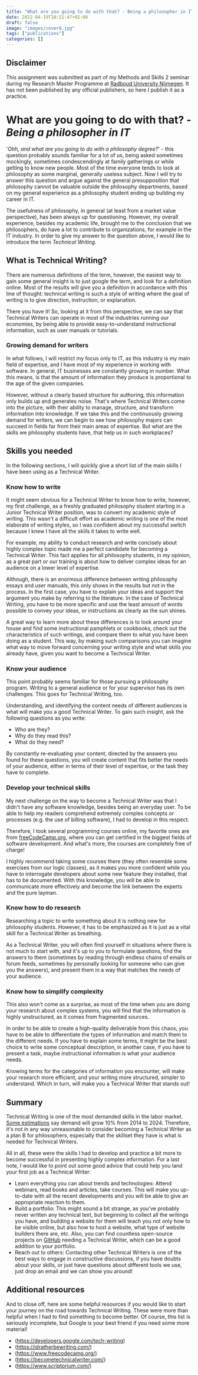 ```yaml
---
title: "What are you going to do with that? - Being a philosopher in IT"
date: 2022-04-19T10:51:47+02:00
draft: false
image: "images/cover6.jpg"
tags: ["publications"]
categories: []
---
```


## Disclaimer

This assignment was submitted as part of my Methods and Skills 2 seminar during my Research Master Programme at [Radboud University Nijmegen](https://www.ru.nl/). It has not been published by any official publishers, so here I publish it as a practice.

# What are you going to do with that? - _Being a philosopher in IT_

'_Ohh, and what are you going to do with a philosophy degree?_' - this question probably sounds familiar for a lot of us, being asked sometimes mockingly, sometimes condescendingly at family gatherings or while getting to know new people. Most of the time everyone tends to look at philosophy as some marginal, generally useless subject. Now I will try to answer this question and argue against the general presupposition that philosophy cannot be valuable outside the philosophy departments, based on my general experience as a philosophy student ending up building my career in IT.

The usefulness of philosophy, in general (at least from a market value perspective), has been always up for questioning. However, my overall experience, besides my academic life, brought me to the conclusion that we philosophers, do have a lot to contribute to organizations, for example in the IT industry. In order to give my answer to the question above, I would like to introduce the term _Technical Writing_.

## What is Technical Writing?

There are numerous definitions of the term, however, the easiest way to gain some general insight is to just google the term, and look for a definition online. Most of the results will give you a definition in accordance with this line of thought: technical writing is such a style of writing where the goal of writing is to give direction, instruction, or explanation.

There you have it! So, looking at it from this perspective, we can say that Technical Writers can operate in most of the industries running our economies, by being able to provide easy-to-understand instructional information, such as user manuals or tutorials.

### __Growing demand for writers__

In what follows, I will restrict my focus only to IT, as this industry is my main field of expertise, and I have most of my experience in working with software. In general, IT businesses are constantly growing in number. What this means, is that the amount of information they produce is proportional to the age of the given companies.

However, without a clearly based structure for authoring, this information only builds up and generates noise. That's where Technical Writers come into the picture, with their ability to manage, structure, and transform information into knowledge. If we take this and the continuously growing demand for writers, we can begin to see how philosophy majors can succeed in fields far from their main areas of expertise. But what are the skills we philosophy students have, that help us in such workplaces?

## Skills you needed

In the following sections, I will quickly give a short list of the main skills I have been using as a Technical Writer.

### __Know how to write__

It might seem obvious for a Technical Writer to know how to write, however, my first challenge, as a freshly graduated philosophy student starting in a Junior Technical Writer position, was to convert my academic style of writing. This wasn't a difficult effort as academic writing is one of the most elaborate of writing styles, so I was confident about my successful switch because I knew I have all the skills it takes to write well.

For example, my ability to conduct research and write concisely about highly complex topic made me a perfect candidate for becoming a Technical Writer. This fact applies for all philosophy students, in my opinion, as a great part or our training is about how to deliver complex ideas for an audience on a lower level of expertise.

Although, there is an enormous difference between writing philosophy essays and user manuals, this only shows in the results but not in the process. In the first case, you have to explain your ideas and support the argument you make by referring to the literature. In the case of Technical Writing, you have to be more specific and use the least amount of words possible to convey your ideas, or instructions as clearly as the sun shines.

A great way to learn more about these differences is to look around your house and find some instructional pamphlets or cookbooks, check out the characteristics of such writings, and compare them to what you have been doing as a student. This way, by making such comparisons you can imagine what way to move forward concerning your writing style and what skills you already have, given you want to become a Technical Writer.

### __Know your audience__

This point probably seems familiar for those pursuing a philosophy program. Writing to a general audience or for your supervisor has its own challenges. This goes for Technical Writing, too.

Understanding, and identifying the content needs of different audiences is what will make you a good Technical Writer. To gain such insight, ask the following questions as you write:

- Who are they?
- Why do they read this?
- What do they need?

By constantly re-evaluating your content, directed by the answers you found for these questions, you will create content that fits better the needs of your audience, either in terms of their level of expertise, or the task they have to complete.

### __Develop your technical skills__

My next challenge on the way to become a Technical Writer was that I didn't have any software knowledge, besides being an everyday user. To be able to help my readers comprehend extremely complex concepts or processes (e.g. the use of billing software), I had to develop in this respect.

Therefore, I took several programming courses online, my favorite ones are from [freeCodeCamp.org](https://www.freecodecamp.org), where you can get certified in the biggest fields of software development. And what's more, the courses are completely free of charge!

I highly recommend taking some courses there (they often resemble some exercises from our logic classes), as it makes you more confident while you have to interrogate developers about some new feature they installed, that has to be documented. With this knowledge, you will be able to communicate more effectively and become the link between the experts and the pure layman.

### __Know how to do research__

Researching a topic to write something about it is nothing new for philosophy students. However, it has to be emphasized as it is just as a vital skill for a Technical Writer as breathing.

As a Technical Writer, you will often find yourself in situations where there is not much to start with, and it's up to you to formulate questions, find the answers to them (sometimes by reading through endless chains of emails or forum feeds, sometimes by personally looking for someone who can give you the answers), and present them in a way that matches the needs of your audience.

### __Know how to simplify complexity__

This also won't come as a surprise, as most of the time when you are doing your research about complex systems, you will find that the information is highly unstructured, as it comes from fragmented sources.

In order to be able to create a high-quality deliverable from this chaos, you have to be able to differentiate the types of information and match them to the different needs. If you have to explain some terms, it might be the best choice to write some conceptual description, in another case, if you have to present a task, maybe instructional information is what your audience needs.

Knowing terms for the categories of information you encounter, will make your research more efficient, and your writing more structured, simpler to understand. Which in turn, will make you a Technical Writer that stands out!

## Summary

Technical Writing is one of the most demanded skills in the labor market. [Some estimations](https://www.bls.gov/ooh/media-and-communication/technical-writers.htm) say demand will grow 10% from 2014 to 2024. Therefore, it's not in any way unreasonable to consider becoming a Technical Writer as a plan B for philosophers, especially that the skillset they have is what is needed for Technical Writers.

All in all, these were the skills I had to develop and practice a bit more to become successful in presenting highly complex information. For a last note, I would like to point out some good advice that could help you land your first job as a Technical Writer:

- Learn everything you can about trends and technologies: Attend webinars, read books and articles, take courses. This will make you up-to-date with all the recent developments and you will be able to give an appropriate reaction to them.
- Build a portfolio: This might sound a bit strange, as you've probably never written any technical text, but beginning to collect all the writings you have, and building a website for them will teach you not only how to be visible online, but also how to host a website, what type of website builders there are, etc. Also, you can find countless open-source projects on [GitHub](https://www.github.com) needing a Technical Writer, which can be a good addition to your portfolio.
- Reach out to others: Contacting other Technical Writers is one of the best ways to engage in constructive discussions, if you have doubts about your skills, or just have questions about different tools we use, just drop an email and we can show you around!

## Additional resources

And to close off, here are some helpful resources if you would like to start your journey on the road towards Technical Writing. These were more than helpful when I had to find something to become better. Of course, this list is seriously incomplete, but Google is your best friend if you need some more material!

- (https://developers.google.com/tech-writing)
- (https://idratherbewriting.com/)
- (https://www.freecodecamp.org/)
- (https://becometechnicalwriter.com/)
- (https://www.scriptorium.com/)